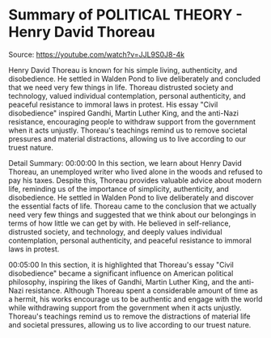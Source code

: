 # Summary of POLITICAL THEORY - Henry David Thoreau

Source: https://youtube.com/watch?v=JJL9S0J8-4k

Henry David Thoreau is known for his simple living, authenticity, and disobedience. He settled in Walden Pond to live deliberately and concluded that we need very few things in life. Thoreau distrusted society and technology, valued individual contemplation, personal authenticity, and peaceful resistance to immoral laws in protest. His essay "Civil disobedience" inspired Gandhi, Martin Luther King, and the anti-Nazi resistance, encouraging people to withdraw support from the government when it acts unjustly. Thoreau's teachings remind us to remove societal pressures and material distractions, allowing us to live according to our truest nature.

Detail Summary: 
00:00:00
In this section, we learn about Henry David Thoreau, an unemployed writer who lived alone in the woods and refused to pay his taxes. Despite this, Thoreau provides valuable advice about modern life, reminding us of the importance of simplicity, authenticity, and disobedience. He settled in Walden Pond to live deliberately and discover the essential facts of life. Thoreau came to the conclusion that we actually need very few things and suggested that we think about our belongings in terms of how little we can get by with. He believed in self-reliance, distrusted society, and technology, and deeply values individual contemplation, personal authenticity, and peaceful resistance to immoral laws in protest.

00:05:00
In this section, it is highlighted that Thoreau's essay "Civil disobedience" became a significant influence on American political philosophy, inspiring the likes of Gandhi, Martin Luther King, and the anti-Nazi resistance. Although Thoreau spent a considerable amount of time as a hermit, his works encourage us to be authentic and engage with the world while withdrawing support from the government when it acts unjustly. Thoreau's teachings remind us to remove the distractions of material life and societal pressures, allowing us to live according to our truest nature.

